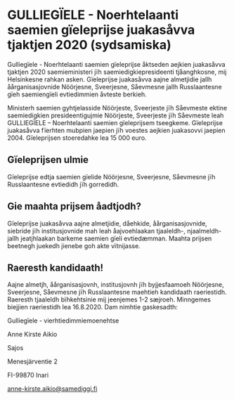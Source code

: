 # GULLIEGÏELE - Noerhtelaanti saemien gïeleprijse juakasåvva tjaktjen 2020 (sydsamiska)

Gulliegïele \- Noerhtelaanti saemien gïeleprijse åktseden aejkien juakasåvva tjaktjen 2020 saemieministeri jïh saemiedigkiepresideenti tjåanghkosne, mij Helsinkesne rahkan asken. Gïeleprijse juakasåvva aajne almetjidie jallh åårganisasjovnide Nöörjesne, Sveerjesne, Såevmesne jallh Russlaantesne gïeh saemiengïeli evtiedimmien åvteste berkieh.


Ministerh saemien gyhtjelasside Nöörjeste, Sveerjeste jïh Såevmeste ektine saemiedigkien presideentigujmie Nöörjeste, Sveerjeste jïh Såevmeste leah GULLIEGÏELE – Noerhtelaanti saemien gïeleprijsem tseegkeme. Gïeleprijse juakasåvva fïerhten mubpien jaepien jïh voestes aejkien juakasovvi jaepien 2004\. Gïeleprijsen stoeredahke lea 15 000 euro.

## Gïeleprijsen ulmie

Gïeleprijse edtja saemien gïelide Nöörjesne, Sveerjesne, Såevmesne jïh Russlaantesne evtiedidh jïh gorredidh.

## Gie maahta prijsem åadtjodh?

Gïeleprijse juakasåvva aajne almetjidie, dåehkide, åårganisasjovnide, siebride jïh institusjovnide mah leah åajvoehlaakan tjaaleldh\-, njaalmeldh\- jallh jeatjhlaakan barkeme saemien gïeli evtiedæmman. Maahta prijsen beetnegh juekedh jienebe goh akte vïtnijasse.

## Raeresth kandidaath!

Aajne almetjh, åårganisasjovnh, institusjovnh jïh byjjesfaamoeh Nöörjesne, Sveerjesne, Såevmesne jïh Russlaantesne maehtieh kandidaath raeriestidh. Raeresth tjaaleldh bïhkehtsinie mij jeenjemes 1\-2 sæjroeh. Minngemes biejjien raeriestidh lea 16\.8\.2020\. Dam nimhtie gaskesadth:

Gulliegïele \- vierhtiedimmiemoenehtse

Anne Kirste Aikio

Sajos

Menesjärventie 2

FI\-99870 Inari

[anne\-kirste.aikio@samediggi.fi](mailto:anne-kirste.aikio@samediggi.fi "anne-kirste.aikio@samediggi.fi")
